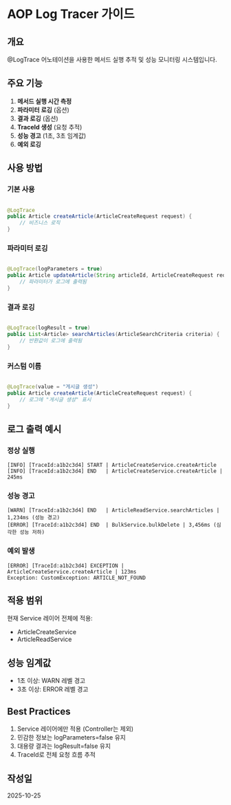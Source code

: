 # AOP Log Tracer 가이드

## 개요

@LogTrace 어노테이션을 사용한 메서드 실행 추적 및 성능 모니터링 시스템입니다.

## 주요 기능

1. **메서드 실행 시간 측정**
2. **파라미터 로깅** (옵션)
3. **결과 로깅** (옵션)
4. **TraceId 생성** (요청 추적)
5. **성능 경고** (1초, 3초 임계값)
6. **예외 로깅**

## 사용 방법

### 기본 사용

```java

@LogTrace
public Article createArticle(ArticleCreateRequest request) {
	// 비즈니스 로직
}
```

### 파라미터 로깅

```java

@LogTrace(logParameters = true)
public Article updateArticle(String articleId, ArticleCreateRequest request) {
	// 파라미터가 로그에 출력됨
}
```

### 결과 로깅

```java

@LogTrace(logResult = true)
public List<Article> searchArticles(ArticleSearchCriteria criteria) {
	// 반환값이 로그에 출력됨
}
```

### 커스텀 이름

```java

@LogTrace(value = "게시글 생성")
public Article createArticle(ArticleCreateRequest request) {
	// 로그에 "게시글 생성" 표시
}
```

## 로그 출력 예시

### 정상 실행

```
[INFO] [TraceId:a1b2c3d4] START | ArticleCreateService.createArticle
[INFO] [TraceId:a1b2c3d4] END   | ArticleCreateService.createArticle | 245ms
```

### 성능 경고

```
[WARN] [TraceId:a1b2c3d4] END   | ArticleReadService.searchArticles | 1,234ms (성능 경고)
[ERROR] [TraceId:a1b2c3d4] END  | BulkService.bulkDelete | 3,456ms (심각한 성능 저하)
```

### 예외 발생

```
[ERROR] [TraceId:a1b2c3d4] EXCEPTION | ArticleCreateService.createArticle | 123ms
Exception: CustomException: ARTICLE_NOT_FOUND
```

## 적용 범위

현재 Service 레이어 전체에 적용:

- ArticleCreateService
- ArticleReadService

## 성능 임계값

- 1초 이상: WARN 레벨 경고
- 3초 이상: ERROR 레벨 경고

## Best Practices

1. Service 레이어에만 적용 (Controller는 제외)
2. 민감한 정보는 logParameters=false 유지
3. 대용량 결과는 logResult=false 유지
4. TraceId로 전체 요청 흐름 추적

## 작성일

2025-10-25
